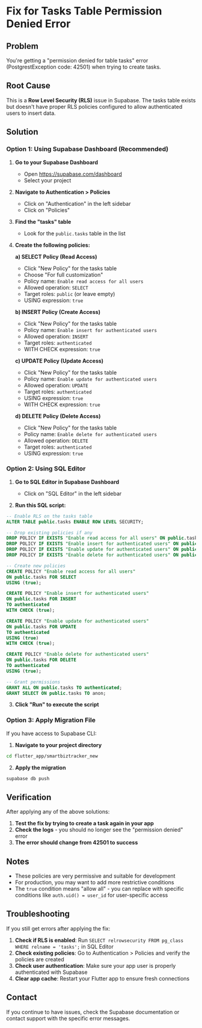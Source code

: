 # Fix for Tasks Table Permission Denied Error

## Problem
You're getting a "permission denied for table tasks" error (PostgrestException code: 42501) when trying to create tasks.

## Root Cause
This is a **Row Level Security (RLS)** issue in Supabase. The tasks table exists but doesn't have proper RLS policies configured to allow authenticated users to insert data.

## Solution

### Option 1: Using Supabase Dashboard (Recommended)

1. **Go to your Supabase Dashboard**
   - Open https://supabase.com/dashboard
   - Select your project

2. **Navigate to Authentication > Policies**
   - Click on "Authentication" in the left sidebar
   - Click on "Policies"

3. **Find the "tasks" table**
   - Look for the `public.tasks` table in the list

4. **Create the following policies:**

   **a) SELECT Policy (Read Access)**
   - Click "New Policy" for the tasks table
   - Choose "For full customization"
   - Policy name: `Enable read access for all users`
   - Allowed operation: `SELECT`
   - Target roles: `public` (or leave empty)
   - USING expression: `true`

   **b) INSERT Policy (Create Access)**
   - Click "New Policy" for the tasks table
   - Policy name: `Enable insert for authenticated users`
   - Allowed operation: `INSERT`
   - Target roles: `authenticated`
   - WITH CHECK expression: `true`

   **c) UPDATE Policy (Update Access)**
   - Click "New Policy" for the tasks table
   - Policy name: `Enable update for authenticated users`
   - Allowed operation: `UPDATE`
   - Target roles: `authenticated`
   - USING expression: `true`
   - WITH CHECK expression: `true`

   **d) DELETE Policy (Delete Access)**
   - Click "New Policy" for the tasks table
   - Policy name: `Enable delete for authenticated users`
   - Allowed operation: `DELETE`
   - Target roles: `authenticated`
   - USING expression: `true`

### Option 2: Using SQL Editor

1. **Go to SQL Editor in Supabase Dashboard**
   - Click on "SQL Editor" in the left sidebar

2. **Run this SQL script:**

```sql
-- Enable RLS on the tasks table
ALTER TABLE public.tasks ENABLE ROW LEVEL SECURITY;

-- Drop existing policies if any
DROP POLICY IF EXISTS "Enable read access for all users" ON public.tasks;
DROP POLICY IF EXISTS "Enable insert for authenticated users" ON public.tasks;
DROP POLICY IF EXISTS "Enable update for authenticated users" ON public.tasks;
DROP POLICY IF EXISTS "Enable delete for authenticated users" ON public.tasks;

-- Create new policies
CREATE POLICY "Enable read access for all users" 
ON public.tasks FOR SELECT 
USING (true);

CREATE POLICY "Enable insert for authenticated users" 
ON public.tasks FOR INSERT 
TO authenticated 
WITH CHECK (true);

CREATE POLICY "Enable update for authenticated users" 
ON public.tasks FOR UPDATE 
TO authenticated 
USING (true) 
WITH CHECK (true);

CREATE POLICY "Enable delete for authenticated users" 
ON public.tasks FOR DELETE 
TO authenticated 
USING (true);

-- Grant permissions
GRANT ALL ON public.tasks TO authenticated;
GRANT SELECT ON public.tasks TO anon;
```

3. **Click "Run" to execute the script**

### Option 3: Apply Migration File

If you have access to Supabase CLI:

1. **Navigate to your project directory**
```bash
cd flutter_app/smartbiztracker_new
```

2. **Apply the migration**
```bash
supabase db push
```

## Verification

After applying any of the above solutions:

1. **Test the fix by trying to create a task again in your app**
2. **Check the logs** - you should no longer see the "permission denied" error
3. **The error should change from 42501 to success**

## Notes

- These policies are very permissive and suitable for development
- For production, you may want to add more restrictive conditions
- The `true` condition means "allow all" - you can replace with specific conditions like `auth.uid() = user_id` for user-specific access

## Troubleshooting

If you still get errors after applying the fix:

1. **Check if RLS is enabled**: Run `SELECT relrowsecurity FROM pg_class WHERE relname = 'tasks';` in SQL Editor
2. **Check existing policies**: Go to Authentication > Policies and verify the policies are created
3. **Check user authentication**: Make sure your app user is properly authenticated with Supabase
4. **Clear app cache**: Restart your Flutter app to ensure fresh connections

## Contact

If you continue to have issues, check the Supabase documentation or contact support with the specific error messages.
